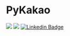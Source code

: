 # PyKakao

![](https://img.shields.io/badge/python-3.8-blue.svg)
![](https://img.shields.io/badge/requests-2.27.1-red.svg)
[![Linkedin Badge](https://img.shields.io/badge/-WooilJeong-blue?style=plastic&logo=Linkedin&logoColor=white&link=https://www.linkedin.com/in/wooil/)](https://www.linkedin.com/in/wooil/) 

